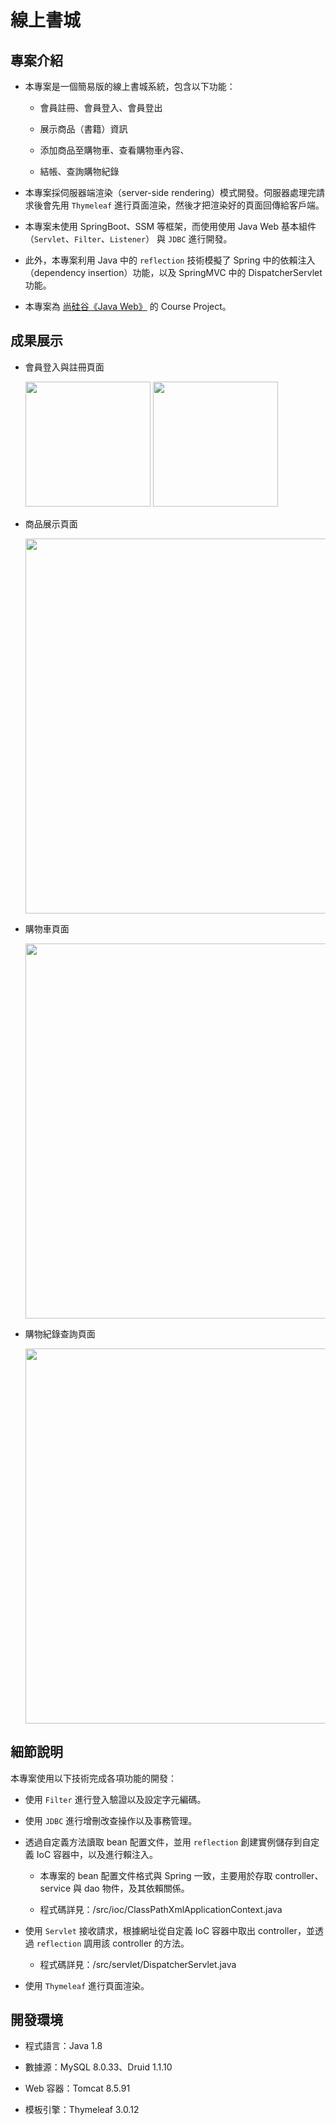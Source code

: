 # 線上書城

## 專案介紹

* 本專案是一個簡易版的線上書城系統，包含以下功能：

    * 會員註冊、會員登入、會員登出

    * 展示商品（書籍）資訊

    * 添加商品至購物車、查看購物車內容、

    * 結帳、查詢購物紀錄

* 本專案採伺服器端渲染（server-side rendering）模式開發。伺服器處理完請求後會先用 `Thymeleaf` 進行頁面渲染，然後才把渲染好的頁面回傳給客戶端。

* 本專案未使用 SpringBoot、SSM 等框架，而使用使用 Java Web 基本組件（`Servlet`、`Filter`、`Listener`） 與 `JDBC` 進行開發。

* 此外，本專案利用 Java 中的 `reflection` 技術模擬了 Spring 中的依賴注入（dependency insertion）功能，以及 SpringMVC 中的 DispatcherServlet 功能。

* 本專案為 [尚硅谷《Java Web》](https://www.youtube.com/playlist?list=PLmOn9nNkQxJGKsCUQt6CpDmE2SjBOyLkK) 的 Course Project。

## 成果展示

* 會員登入與註冊頁面

  <img src="https://github.com/Ivan-Fang/BookStore/assets/40261483/7eab87bb-fc5c-42bc-b75b-7763fc11736a" height="200px">
  <img src="https://github.com/Ivan-Fang/BookStore/assets/40261483/fc85869b-8b3d-4476-a0c8-da230c7325de" height="200px">

* 商品展示頁面

  <img src="https://github.com/Ivan-Fang/BookStore/assets/40261483/73892648-9278-4b9a-a4f3-7d464705103e" width="600px"><br/>

* 購物車頁面
  
  <img src="https://github.com/Ivan-Fang/BookStore/assets/40261483/dcc8c809-2a0a-4683-87b1-e76059ad3f83" width="600px"><br/>

* 購物紀錄查詢頁面
  
  <img src="https://github.com/Ivan-Fang/BookStore/assets/40261483/03eaf970-ffcc-4196-86ee-d93eeb1173d9" width="600px"><br/>

## 細節說明

本專案使用以下技術完成各項功能的開發：

* 使用 `Filter` 進行登入驗證以及設定字元編碼。

* 使用 `JDBC` 進行增刪改查操作以及事務管理。

* 透過自定義方法讀取 bean 配置文件，並用 `reflection` 創建實例儲存到自定義 IoC 容器中，以及進行賴注入。

    * 本專案的 bean 配置文件格式與 Spring 一致，主要用於存取 controller、service 與 dao 物件，及其依賴關係。

    * 程式碼詳見：/src/ioc/ClassPathXmlApplicationContext.java

* 使用 `Servlet` 接收請求，根據網址從自定義 IoC 容器中取出 controller，並透過 `reflection` 調用該 controller 的方法。

    * 程式碼詳見：/src/servlet/DispatcherServlet.java

* 使用 `Thymeleaf` 進行頁面渲染。

## 開發環境

* 程式語言：Java 1.8

* 數據源：MySQL 8.0.33、Druid 1.1.10

* Web 容器：Tomcat 8.5.91

* 模板引擎：Thymeleaf 3.0.12
